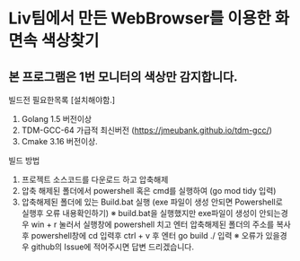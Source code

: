 # Liv팀에서 만든 WebBrowser를 이용한 화면속 색상찾기
## 본 프로그램은 1번 모니터의 색상만 감지합니다.

빌드전 필요한목록 [설치해야함.]
1. Golang 1.5 버전이상
2. TDM-GCC-64 가급적 최신버전 (https://jmeubank.github.io/tdm-gcc/)
3. Cmake 3.16 버전이상.

빌드 방법
1. 프로젝트 소스코드를 다운로드 하고 압축해제
2. 압축 해제된 폴더에서 powershell 혹은 cmd를 실행하여 (go mod tidy 입력) 
3. 압축해제된 폴더에 있는 Build.bat 실행 (exe 파일이 생성 안되면 Powershell로 실행후 오류 내용확인하기)
※ build.bat을 실행했지만 exe파일이 생성이 안되는경우
win + r 눌러서 실행창에 powershell 치고 엔터 압축해제된 폴더의 주소를 복사후 powershell창에 cd 입력후 ctrl + v 후 엔터
go build ./ 입력
※ 오류가 있을경우 github의 Issue에 적어주시면 답변 드리겠습니다.
